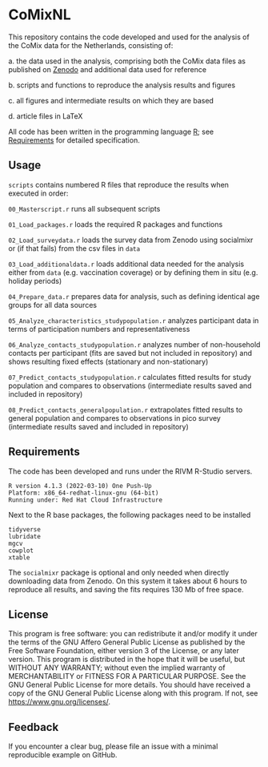 # CoMixNL

This repository contains the code developed and used for the analysis of the CoMix data for the Netherlands, consisting of:

a. the data used in the analysis, comprising both the CoMix data files as published on [Zenodo](https://dx.doi.org/10.5281/zenodo.4790347) and additional data used for reference

b. scripts and functions to reproduce the analysis results and figures

c. all figures and intermediate results on which they are based

d. article files in LaTeX

All code has been written in the programming language [R](https://www.r-project.org/about.html); see [Requirements](#requirements) for detailed specification.

## Usage

`scripts` contains numbered R files that reproduce the results when executed in order:

`00_Masterscript.r` runs all subsequent scripts

`01_Load_packages.r` loads the required R packages and functions

`02_Load_surveydata.r` loads the survey data from Zenodo using socialmixr or (if that fails) from the csv files in `data`

`03_Load_additionaldata.r` loads additional data needed for the analysis either from `data` (e.g. vaccination coverage) or by defining them in situ (e.g. holiday periods)

`04_Prepare_data.r` prepares data for analysis, such as defining identical age groups for all data sources

`05_Analyze_characteristics_studypopulation.r` analyzes participant data in terms of participation numbers and representativeness

`06_Analyze_contacts_studypopulation.r` analyzes number of non-household contacts per participant (fits are saved but not included in repository) and shows resulting fixed effects (stationary and non-stationary)

`07_Predict_contacts_studypopulation.r` calculates fitted results for study population and compares to observations (intermediate results saved and included in repository)

`08_Predict_contacts_generalpopulation.r` extrapolates fitted results to general population and compares to observations in pico survey (intermediate results saved and included in repository)


## <a name = "requirements"></a> Requirements

The code has been developed and runs under the RIVM R-Studio servers.

```
R version 4.1.3 (2022-03-10) One Push-Up 
Platform: x86_64-redhat-linux-gnu (64-bit)
Running under: Red Hat Cloud Infrastructure
```

Next to the R base packages, the following packages need to be installed

```
tidyverse
lubridate
mgcv
cowplot
xtable
```

The `socialmixr` package is optional and only needed when directly downloading data from Zenodo. On this system it takes about 6 hours to reproduce all results, and saving the fits requires 130 Mb of free space.


## License

This program is free software: you can redistribute it and/or modify it under the terms of the GNU Affero General Public License as published by the Free Software Foundation, either version 3 of the License, or any later version. This program is distributed in the hope that it will be useful, but WITHOUT ANY WARRANTY; without even the implied warranty of MERCHANTABILITY or FITNESS FOR A PARTICULAR PURPOSE. See the GNU General Public License for more details. You should have received a copy of the GNU General Public License along with this program. If not, see <https://www.gnu.org/licenses/>.


## Feedback

If you encounter a clear bug, please file an issue with a minimal reproducible example on GitHub.